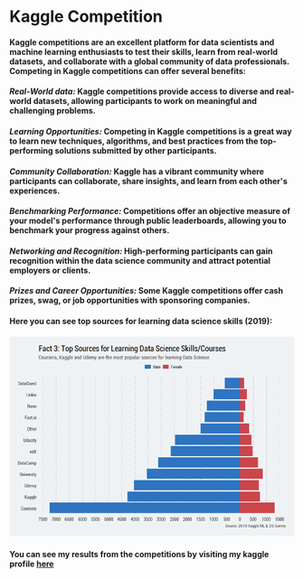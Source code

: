 # Kaggle Competition
#### Kaggle competitions are an excellent platform for data scientists and machine learning enthusiasts to test their skills, learn from real-world datasets, and collaborate with a global community of data professionals. Competing in Kaggle competitions can offer several benefits:
#### *Real-World data:* Kaggle competitions provide access to diverse and real-world datasets, allowing participants to work on meaningful and challenging problems.
#### *Learning Opportunities:* Competing in Kaggle competitions is a great way to learn new techniques, algorithms, and best practices from the top-performing solutions submitted by other participants.
#### *Community Collaboration:* Kaggle has a vibrant community where participants can collaborate, share insights, and learn from each other's experiences.
#### *Benchmarking Performance:* Competitions offer an objective measure of your model's performance through public leaderboards, allowing you to benchmark your progress against others.
#### *Networking and Recognition:* High-performing participants can gain recognition within the data science community and attract potential employers or clients.
#### *Prizes and Career Opportunities:* Some Kaggle competitions offer cash prizes, swag, or job opportunities with sponsoring companies.

#### Here you can see top sources for learning data science skills (2019):
![alt text](https://github.com/shaxzoddavronov/kaggle-competition/blob/main/images/prefered_sources.png "Logo Title Text 1")
#### You can see my results from the competitions by visiting my kaggle profile [here](https://www.kaggle.com/shaxzoddavronov)
